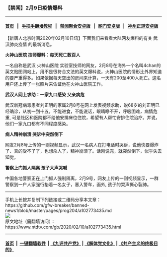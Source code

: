 ### 【禁闻】2月9日疫情爆料
------------------------

#### [首页](https://github.com/gfw-breaker/banned-news1/blob/master/README.md) &nbsp;&nbsp;|&nbsp;&nbsp; [手把手翻墙教程](https://github.com/gfw-breaker/guides/wiki) &nbsp;&nbsp;|&nbsp;&nbsp; [禁闻聚合安卓版](https://github.com/gfw-breaker/bn-android) &nbsp;&nbsp;|&nbsp;&nbsp; [网门安卓版](https://github.com/oGate2/oGate) &nbsp;&nbsp;|&nbsp;&nbsp; [神州正道安卓版](https://github.com/SzzdOgate/update) 



<div><div class="post_content" itemprop="articleBody">
 <p>
  【新唐人北京时间2020年02月10日讯】下面我们来看看大陆网友爆料的有关
  <ok href="https://www.ntdtv.com/gb/442749.htm">
   武汉肺炎疫情
  </ok>
  的最新消息。
 </p>
 <p>
  <strong>
   <ok href="https://www.ntdtv.com/gb/火神山医院.htm">
    火神山医院
   </ok>
   技师爆料：每天死亡数百人
  </strong>
 </p>
 <p>
  一名自称是武汉
  <ok href="https://www.ntdtv.com/gb/火神山医院.htm">
   火神山医院
  </ok>
  实验室技师的网友，2月8号在海外一个名叫4chan的英文贴图网站上，用不是很符合文法的英文爆料说，火神山医院的情形比外界知道的要严重得多。如果依据每天空出的房间来计算，一天有200至400人死亡。这名用户还上传了一张照片来佐证他在火神山医院工作。
 </p>
 <p>
  <strong>
   武汉人网上求助：一家九口感染 父亲病危
  </strong>
 </p>
 <p>
  武汉新冠病毒患者刘正明的家属2月8号在网上发表视频求助，说68岁的刘正明已经确诊，从初一到十五，不能进食，不能说话，眼睛睁不开，呼吸困难，病情危重, 可是社区和医院都不给他安排床位住院，希望有人帮忙安排住院治疗。并说，他们一家九口都有不同程度感染。
 </p>
 <p>
  <strong>
   病人精神崩溃 哭诉中突然倒下
  </strong>
 </p>
 <p>
  网友2月8号上传的一则视频显示，武汉一名病人在打电话时哭诉，说他快要爆炸了、真的受不了了，也想杀人了，精神崩溃了。话刚说完，就突然倒下，似乎失去知觉。
 </p>
 <p>
  <strong>
   警察上门抓人隔离 孩子大声哭喊
  </strong>
 </p>
 <p>
  中国各地警察正在上门抓人强制隔离，2月9号，网友上传的一则视频显示，一群警察到一户人家强行抬着一名女子，塞入警车，画外, 孩子的哭声撕心裂肺。
 </p>
 <div class="single_ad">
 </div>
</div>
</div>
<hr/>
手机上长按并复制下列链接或二维码分享本文章：<br/>
https://github.com/gfw-breaker/banned-news1/blob/master/pages/prog204/a102773435.md <br/>
<a href='https://github.com/gfw-breaker/banned-news1/blob/master/pages/prog204/a102773435.md'><img src='https://github.com/gfw-breaker/banned-news1/blob/master/pages/prog204/a102773435.md.png'/></a> <br/>
原文地址（需翻墙访问）：https://www.ntdtv.com/gb/2020/02/10/a102773435.html


------------------------
#### [首页](https://github.com/gfw-breaker/banned-news1/blob/master/README.md) &nbsp;|&nbsp; [一键翻墙软件](https://github.com/gfw-breaker/nogfw/blob/master/README.md) &nbsp;| [《九评共产党》](https://github.com/gfw-breaker/9ping.md/blob/master/README.md#九评之一评共产党是什么) | [《解体党文化》](https://github.com/gfw-breaker/jtdwh.md/blob/master/README.md) | [《共产主义的终极目的》](https://github.com/gfw-breaker/gczydzjmd.md/blob/master/README.md)


<img src='http://gfw-breaker.win/banned-news/pages/prog204/a102773435.md' width='0px' height='0px'/>